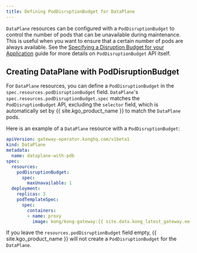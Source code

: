 ```yaml
---
title: Defining PodDisruptionBudget for DataPlane
---
```


`DataPlane` resources can be configured with a `PodDisruptionBudget` to control the number of pods that can be unavailable
during maintenance. This is useful when you want to ensure that a certain number of pods are always available. See the
[Specifying a Disruption Budget for your Application](https://kubernetes.io/docs/tasks/run-application/configure-pdb/) guide
for more details on `PodDisruptionBudget` API itself.

## Creating DataPlane with PodDisruptionBudget

For `DataPlane` resources, you can define a `PodDisruptionBudget` in the `spec.resources.podDisruptionBudget` field.
`DataPlane`'s `spec.resources.podDisruptionBudget.spec` matches the `PodDisruptionBudget` API, excluding
the `selector` field, which is automatically set by {{ site.kgo_product_name }} to match the `DataPlane` pods.

Here is an example of a `DataPlane` resource with a `PodDisruptionBudget`:

```yaml
apiVersion: gateway-operator.konghq.com/v1beta1
kind: DataPlane
metadata:
  name: dataplane-with-pdb
spec:
  resources:
    podDisruptionBudget:
      spec:
        maxUnavailable: 1
  deployment:
    replicas: 3
    podTemplateSpec:
      spec:
        containers:
        - name: proxy
          image: kong/kong-gateway:{{ site.data.kong_latest_gateway.ee-version }}
```

If you leave the `resources.podDisruptionBudget` field empty, {{ site.kgo_product_name }} will not create a
`PodDisruptionBudget` for the `DataPlane`.
